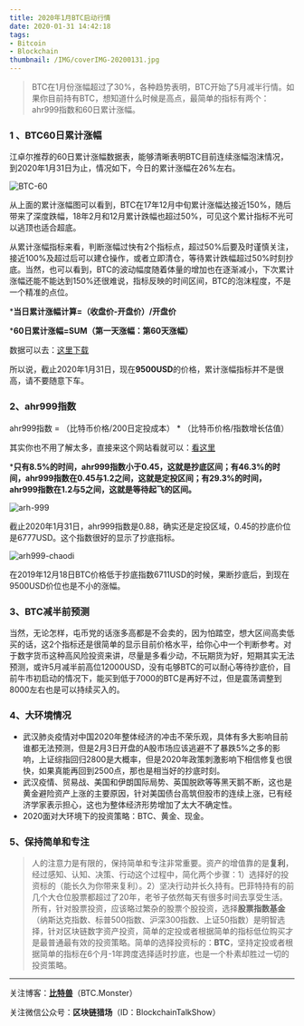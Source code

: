 ```yaml
---
title: 2020年1月BTC启动行情
date: 2020-01-31 14:42:18
tags: 
- Bitcoin
- Blockchain
thumbnail: /IMG/coverIMG-20200131.jpg
---
```


> BTC在1月份涨幅超过了30%，各种趋势表明，BTC开始了5月减半行情。如果你目前持有BTC，想知道什么时候是高点，最简单的指标有两个：ahr999指数和60日累计涨幅。

### 1 、BTC60日累计涨幅

江卓尔推荐的60日累计涨幅数据表，能够清晰表明BTC目前连续涨幅泡沫情况，到2020年1月31日为止，情况如下，今日的累计涨幅在26%左右。

![BTC-60](/images/BTC-60.jpg)

从上面的累计涨幅图可以看到，BTC在17年12月中旬累计涨幅达接近150%，随后带来了深度跌幅，18年2月和12月累计跌幅也超过50%，可见这个累计指标不光可以逃顶也适合超底。

从累计涨幅指标来看，判断涨幅过快有2个指标点，超过50%后要及时谨慎关注，接近100%及超过后可以建仓操作，或者立即清仓，等待累计跌幅超过50%时刻抄底。当然，也可以看到，BTC的波动幅度随着体量的增加也在逐渐减小，下次累计涨幅还能不能达到150%还很难说，指标反映的时间区间，BTC的泡沫程度，不是一个精准的点位。

***当日累计涨幅计算=（收盘价-开盘价）/开盘价**

***60日累计涨幅=SUM（第一天涨幅：第60天涨幅）**

数据可以去：[这里下载](https://www.cryptodatadownload.com/data/northamerican/)

所以说，截止2020年1月31日，现在**9500USD**的价格，累计涨幅指标并不是很高，请不要随意下车。

### 2、ahr999指数

ahr999指数 = （比特币价格/200日定投成本） * （比特币价格/指数增长估值）

其实你也不用了解太多，直接来这个网站看就可以：[看这里](http://btcie.com/ahr999/)

***只有8.5%的时间，ahr999指数小于0.45，这就是抄底区间；有46.3%的时间，ahr999指数在0.45与1.2之间，这就是定投区间；有29.3%的时间，ahr999指数在1.2与5之间，这就是等待起飞的区间。**

![arh-999](/images/arh-999.jpg)

截止2020年1月31日，ahr999指数是0.88，确实还是定投区域，0.45的抄底价位是6777USD。这个指数很好的显示了抄底指标。

![arh999-chaodi](/images/arh999-chaodi.jpg)

在2019年12月18日BTC价格低于抄底指数6711USD的时候，果断抄底后，到现在9500USD价位也是不小的涨幅。

### 3、BTC减半前预测

当然，无论怎样，屯币党的话涨多高都是不会卖的，因为怕踏空，想大区间高卖低买的话，这2个指标还是很简单的显示目前价格水平，给你心中一个判断参考。对于数字货币这种高风险投资来讲，尽量是多看少动，不玩期货为好，短期其实无法预测，或许5月减半前高位12000USD，没有屯够BTC的可以耐心等待抄底价，目前牛市初启动的情况下，能买到低于7000的BTC是再好不过，但是震荡调整到8000左右也是可以持续买入的。

### 4、大环境情况

- 武汉肺炎疫情对中国2020年整体经济的冲击不荣乐观，具体有多大影响目前谁都无法预测，但是2月3日开盘的A股市场应该逃避不了暴跌5%之多的影响，上证综指回归2800是大概率，但是2020年政策刺激影响下相信修复也很快，如果真能再回到2500点，那也是相当好的抄底时刻。
- 武汉疫情、贸易战、美国和伊朗国际局势、英国脱欧等等黑天鹅不断，这也是黄金避险资产上涨的主要原因，针对美国债台高筑但股市的连续上涨，已有经济学家表示担心，这也为整体经济形势增加了太大不确定性。
- 2020面对大环境下的投资策略：BTC、黄金、现金。

### 5、保持简单和专注

> 人的注意力是有限的，保持简单和专注非常重要。资产的增值靠的是**复利**，经过感知、认知、决策、行动这个过程中，简化两个步骤：1）选择好的投资标的（能长久为你带来复利）。2）坚决行动并长久持有。巴菲特持有的前几个大仓位股票都超过了20年，老爷子依然每天有很多时间去享受生活。所有，针对股票投资，应该略过繁杂的股票个股投资，选择**股票指数基金**（纳斯达克指数、标普500指数、沪深300指数、上证50指数）是明智选择，针对区块链数字资产投资，简单的定投或者根据简单的指标低位购买才是最普通最有效的投资策略。简单的选择投资标的：**BTC**，坚持定投或者根据简单的指标在6个月-1年跨度选择适时抄底，也是一个朴素却胜过一切的投资策略。

------

关注博客：**[比特兽](https://btc.monster)**（BTC.Monster）

关注微信公众号：**区块链猎场**（ID：BlockchainTalkShow）